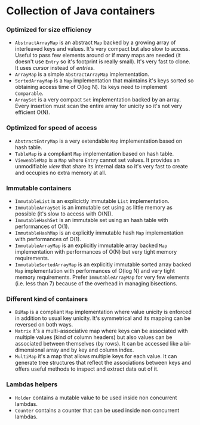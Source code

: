 # Collection of Java containers

### Optimized for size efficiency

* `AbstractArrayMap` is an abstract `Map` backed by a growing array of interleaved keys and values. It's very compact but also slow to access. Useful to pass few elements around or if many maps are needed (it doesn't use `Entry` so it's footprint is really small). It's very fast to clone. It uses _cursor_ instead of _entries_.
* `ArrayMap` is a simple `AbstractArrayMap` implementation.
* `SortedArrayMap` is a `Map` implementation that maintains it's keys sorted so obtaining access time of O(log N). Its keys need to implement `Comparable`.
* `ArraySet` is a very compact `Set` implementation backed by an array. Every insertion must scan the entire array for unicity so it's not very efficient O(N).

### Optimized for speed of access

* `AbstractEntryMap` is a very extendable `Map` implementation based on hash table.
* `TableMap` is a compliant `Map` implementation based on hash table.
* `VieweableMap` is a `Map` where `Entry` cannot set values. It provides an unmodifiable _view_ that share its internal data so it's very fast to create and occupies no extra memory at all.

### Immutable containers

* `ImmutableList` is an explicictly immutable `List` implementation.
* `ImmutableArraySet` is an immutable set using as little memory as possible (it's slow to access with O(N)).
* `ImmutableHashSet` is an immutable set using an hash table with performances of O(1).
* `ImmutableHashMap` is an explicitly immutable hash `Map` implementation with performances of O(1).
* `ImmutableArrayMap` is an explicitly immutable array backed `Map` implementation with performances of O(N) but very tight memory requirements.
* `ImmutableSortedArrayMap` is an explicitly immutable sorted array backed `Map` implementation with performances of O(log N) and very tight memory requirements. Prefer `ImmutableArrayMap` for very few elements (i.e. less than 7) because of the overhead in managing bisections.


### Different kind of containers

* `BiMap` is a compliant `Map` implementation where value unicity is enforced in addition to usual key unicity. It's symmetrical and its mapping can be reversed on both ways.
* `Matrix` it's a multi-associative map where keys can be associated with multiple values (kind of column headers) but also values can be associated between themselves (by rows). It can be accessed like a bi-dimensional array and by key and column index.
* `MultiMap` it's a map that allows multiple keys for each value. It can generate tree structures that reflect the associations between keys and offers useful methods to inspect and extract data out of it.

### Lambdas helpers

* `Holder` contains a mutable value to be used inside non concurrent lambdas.
* `Counter` contains a counter that can be used inside non concurrent lambdas.


